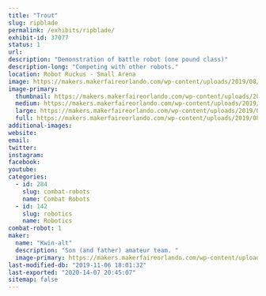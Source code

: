 ```yaml
---
title: "Trout"
slug: ripblade
permalink: /exhibits/ripblade/
exhibit-id: 37077
status: 1
url: 
description: "Demonstration of battle robot (one pound class)"
description-long: "Competing with other robots."
location: Robot Ruckus - Small Arena
image: https://makers.makerfaireorlando.com/wp-content/uploads/2019/08/Trout.jpg
image-primary:
  thumbnail: https://makers.makerfaireorlando.com/wp-content/uploads/2019/08/Trout-150x150.jpg
  medium: https://makers.makerfaireorlando.com/wp-content/uploads/2019/08/Trout-300x265.jpg
  large: https://makers.makerfaireorlando.com/wp-content/uploads/2019/08/Trout.jpg
  full: https://makers.makerfaireorlando.com/wp-content/uploads/2019/08/Trout.jpg
additional-images:
website: 
email: 
twitter: 
instagram: 
facebook: 
youtube: 
categories:
  - id: 284
    slug: combat-robots
    name: Combat Robots
  - id: 142
    slug: robotics
    name: Robotics
combat-robot: 1
maker:
  name: "Kwin-alt"
  description: "Son (and father) amateur team. "
  image-primary: https://makers.makerfaireorlando.com/wp-content/uploads/2019/08/CE340C0C-FC6F-4324-AC0A-C374F5471290-1024x768.jpeg
last-modified-db: "2019-11-06 18:01:32"
last-exported: "2020-14-07 20:45:07"
sitemap: false
---
```

